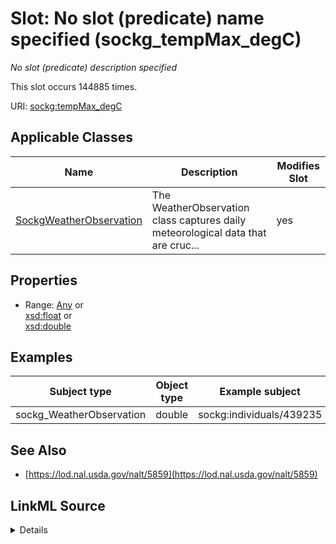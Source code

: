 

# Slot: No slot (predicate) name specified (sockg_tempMax_degC)


_No slot (predicate) description specified_






This slot occurs 144885 times.


URI: [sockg:tempMax_degC](https://idir.uta.edu/sockg-ontology/docs/tempMax_degC)



<!-- no inheritance hierarchy -->





## Applicable Classes

| Name | Description | Modifies Slot |
| --- | --- | --- |
| [SockgWeatherObservation](../classes/SockgWeatherObservation.md) | The WeatherObservation class captures daily meteorological data that are cruc... |  yes  |







## Properties

* Range: [Any](../classes/Any.md)&nbsp;or&nbsp;<br />[xsd:float](http://www.w3.org/2001/XMLSchema#float)&nbsp;or&nbsp;<br />[xsd:double](http://www.w3.org/2001/XMLSchema#double)






## Examples

| Subject type | Object type | Example subject | Example object | Occurrences |
| --- | --- | --- | --- | --- |
| sockg_WeatherObservation | double | sockg:individuals/439235 | 18.7 | 144885 |


## See Also

* [https://lod.nal.usda.gov/nalt/5859](https://lod.nal.usda.gov/nalt/5859)



## LinkML Source

<details>

```yaml
name: sockg_tempMax_degC
annotations:
  count:
    tag: count
    value: 144885
description: No slot (predicate) description specified
title: No slot (predicate) name specified
examples:
- object:
    example_object: '18.7'
    example_object_type: double
    example_predicate: sockg:tempMax_degC
    example_subject: sockg:individuals/439235
    example_subject_type: sockg_WeatherObservation
from_schema: soc-kg
see_also:
- https://lod.nal.usda.gov/nalt/5859
rank: 1000
domain: sockg_WeatherObservation
slot_uri: sockg:tempMax_degC
alias: sockg_tempMax_degC
domain_of:
- sockg_WeatherObservation
range: Any
any_of:
- range: float
- range: double

```
</details>